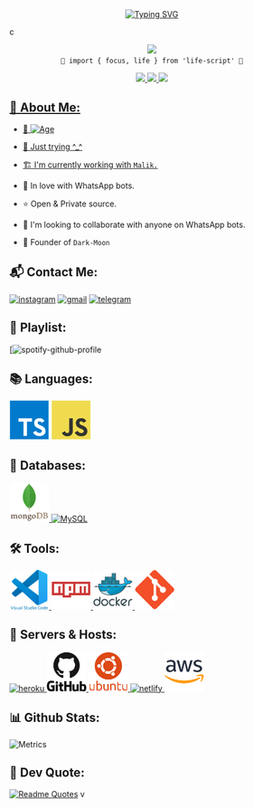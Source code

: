 ## <!-- Typing SVG -->
<p align="center">
    <a href="https://git.io/J0hKr">
        <img
        src="https://readme-typing-svg.herokuapp.com?font=Courgette&size=30&color=1B961A&lines=Assalam Alaikum%F0%9F%91%8B.....;Welcome+to+my+profile%F0%9F%98%8D"
            alt="Typing SVG"
        />
    </a>
</p>c
    <p align="center"><img src="https://images.wallpapersden.com/image/download/dreaming-of-space-while-looking-at-shooting-stars_bWlpaW6UmZqaraWkpJRnamtlrWZrZWU.jpg"/>
    </br><code>🦈 import { focus, life } from 'life-script' 🦈</code>
</p>

<p align="center">
  <a href="https://github.com/darkhunter254/darkhunter254.git">
    <img src="https://komarev.com/ghpvc/?username=darkhunter254&label=Profile%20views&color=ff69b4&label=Profile+Views&style=flat">

  </a>
  <a href="https://github.com/darkhunter254?tab=stars">
    <img src="https://img.shields.io/github/stars/darkhunter254?color=ff69b4&label=Stargazers&style=flat">

  </a>
  <a href="https://github.com/https://github.com/darkhunter254?tab=followers">
    <img src="https://img.shields.io/github/followers/darkhunter254?color=ff69b4&label=Followers&style=flat">

## 🙂 About Me:

- 🌠 ![Age](https://img.shields.io/badge/age-20-green)

- 🎋 Just trying ^_^

- 🏗 I'm currently working with [`Malik.`](https://github.com/malik4041)

- 🚀 In love with WhatsApp bots.

- ⭐ Open & Private source.

- 👥 I'm looking to collaborate with anyone on WhatsApp bots. 

- 👑 Founder of `Dark-Moon`
      
## 📬 Contact Me:     
<p align="left">      
<a href="https://instagram.com/dark_hunter254" target="blank"><img align="center" src="https://www.freepnglogos.com/uploads/instagram-logo-png-transparent-0.png" alt="instagram" height="70" width="70" /></a>
<a href="mailto:ovibeldonbel@gmail.com" target="blank"><img align="center" src="https://www.freepnglogos.com/uploads/gmail-email-logo-png-16.png" alt="gmail" height="70" width="70" /></a>
<a href="https://t.me/lumbish" target="blank"><img align="center" src="https://www.freepnglogos.com/uploads/telegram-png/telegram-chat-message-mobile-send-file-smartphone-talk-16.png" alt="telegram" height="70" width="70" /></a>
</p>
    
## 🎵 Playlist:

[![spotify-github-profile](https://spotify-github-profile.vercel.app/api/view.svg?uid=31uvmmzcziwpr5jcmugzmjgujbhu&redirect=true][https://spotify-github-profile.vercel.app/api/view.svg?uid=31uvmmzcziwpr5jcmugzmjgujbhu&cover_image=true&theme=compact&show_offline=false&background_color=121212)    

## 📚 Languages:
<p align="left">
<a href="https://www.typescript.org" target="_blank"> <img src="https://raw.githubusercontent.com/devicons/devicon/master/icons/typescript/typescript-original.svg" alt="typescript" width="70" height="70"/></a>
<a href="https://developer.mozilla.org/en-US/docs/Web/JavaScript" target="_blank"> <img src="https://raw.githubusercontent.com/devicons/devicon/master/icons/javascript/javascript-original.svg" alt="javascript" width="70" height="70"/></a>      
</p>
          
## 📇 Databases:
<p align="left">
<a href="https://www.mongodb.com/" target="_blank"> <img src="https://raw.githubusercontent.com/devicons/devicon/master/icons/mongodb/mongodb-original-wordmark.svg" alt="mongodb" width="70" height="70"/> </a> 
<a href="https://www.mysql.com/" target="_blank"> <img src="https://cdn.jsdelivr.net/gh/devicons/devicon/icons/mysql/mysql-original-wordmark.svg" alt="MySQL" width="70" height="70"/> </a>
</p>   
    
## 🛠️ Tools:
<p align="left">      
<a href="https://code.visualstudio.com" target="_blank"> <img src="https://raw.githubusercontent.com/devicons/devicon/1119b9f84c0290e0f0b38982099a2bd027a48bf1/icons/vscode/vscode-original-wordmark.svg" alt="vscode" width="70" height="70"/> </a>
<a href="https://code.npmjs.com" target="_blank"> <img src="https://raw.githubusercontent.com/devicons/devicon/1119b9f84c0290e0f0b38982099a2bd027a48bf1/icons/npm/npm-original-wordmark.svg" alt="npm" width="70" height="70"/> </a>      
<a href="https://www.docker.com/" target="_blank"> <img src="https://raw.githubusercontent.com/devicons/devicon/master/icons/docker/docker-original-wordmark.svg" alt="docker" width="70" height="70"/> </a>      
<a href="https://www.git.com/" target="_blank"> <img src="https://raw.githubusercontent.com/devicons/devicon/1119b9f84c0290e0f0b38982099a2bd027a48bf1/icons/git/git-original.svg" alt="git" width="70" height="70"/> </a>
</p>      
    
## 📡 Servers & Hosts:
<p align="left">      
<a href="https://heroku.com" target="_blank"> <img src="https://www.vectorlogo.zone/logos/heroku/heroku-icon.svg" alt="heroku" width="70" height="70"/> </a> 
<a href="https://github.com/" target="_blank"> <img src="https://github.com/devicons/devicon/raw/master/icons/github/github-original-wordmark.svg" alt="github" width="70" height="70"/> </a>    
<a href="https://www.ubuntu.com/" target="_blank"> <img src="https://raw.githubusercontent.com/devicons/devicon/1119b9f84c0290e0f0b38982099a2bd027a48bf1/icons/ubuntu/ubuntu-plain-wordmark.svg" alt="linux" width="70" height="70"/> </a>   
<a href="https://netlify.com/" target="_blank"> <img src="https://devopedia.org/images/article/397/9618.1642936094.png" alt="netlify" width="70" height="70"/> </a>   
<a href="https://aws.amazon.com/" target="_blank"> <img src="https://raw.githubusercontent.com/devicons/devicon/1119b9f84c0290e0f0b38982099a2bd027a48bf1/icons/amazonwebservices/amazonwebservices-original-wordmark.svg" alt="aws" width="70" height="70"/> </a>    
</p>  
      
## 📊 Github Stats:

![Metrics](https://metrics.lecoq.io/spiderx11?template=classic&base=header%2C%20activity%2C%20community%2C%20repositories%2C%20metadata&base.indepth=false&base.hireable=false&base.skip=false&config.timezone=Africa%2FNairobi)            
      
## 🔰 Dev Quote:

[![Readme Quotes](https://quotes-github-readme.vercel.app/api?type=horizontal&theme=light)](https://github.com/piyushsuthar/github-readme-quotes)
v
